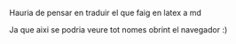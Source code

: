 Hauria de pensar en traduir el que faig en latex a md

Ja que aixi se podria veure tot nomes obrint el navegador :)
